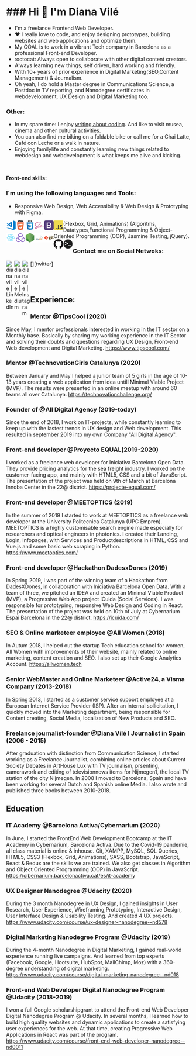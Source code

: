 # ### Hi :raising_hand: I'm Diana Vilé 

- I'm a freelance Frontend Web Developer. 
- :heart: I really love to code, and enjoy designing prototypes, building websites and web applications and optimize them.
- My GOAL is to work in a vibrant Tech company in Barcelona as a professional Front-end Developer.
- :octocat: Always open to collaborate with other digital content creators.
- Always learning new things, self driven, hard working and friendly.
- With 10+ years of prior experience in Digital Marketing(SEO,Content Management) & Journalism.
- Oh yeah, I do hold a Master degree in Communications Science, a Postdoc in TV reporting, and Nanodegree certificates in webdevelopment, UX Design and Digital Marketing too. 

### Other:
- In my spare time: I enjoy [writing about coding](https://medium.com/@diana.vile). And like to visit musea, cinema and other cultural activities. 
- You can also find me biking on a foldable bike or call me for a Chai Latte, Café con Leche or a walk in nature.
- Enjoying familylife and constantly learning new things related to webdesign and webdevelopment is what keeps me alive and kicking. 

<br />

**Front-end skills:**	 
### I´m using the following languages and Tools:
* Responsive Web Design, Web Accessibility & Web Design & Prototyping with Figma.
<img align="left" alt="Visual Studio Code" width="26px" src="https://raw.githubusercontent.com/github/explore/80688e429a7d4ef2fca1e82350fe8e3517d3494d/topics/visual-studio-code/visual-studio-code.png" />
<img align="left" alt="HTML5" width="26px" src="https://raw.githubusercontent.com/github/explore/80688e429a7d4ef2fca1e82350fe8e3517d3494d/topics/html/html.png" />
<img align="left" alt="CSS3" width="26px" src="https://raw.githubusercontent.com/github/explore/80688e429a7d4ef2fca1e82350fe8e3517d3494d/topics/css/css.png" /> (Flexbox, Grid, Animations)
<img align="left" alt="Sass" width="26px" src="https://raw.githubusercontent.com/github/explore/80688e429a7d4ef2fca1e82350fe8e3517d3494d/topics/sass/sass.png" />
<img align="left" alt="JavaScript" width="26px" src="https://raw.githubusercontent.com/github/explore/80688e429a7d4ef2fca1e82350fe8e3517d3494d/topics/bootstrap/bootstrap.png" />
<img align="left" alt="JavaScript" width="26px" src="https://raw.githubusercontent.com/github/explore/80688e429a7d4ef2fca1e82350fe8e3517d3494d/topics/javascript/javascript.png" />(Algoritms, Datatypes,Functional Programming & Object-Oriented Programming (OOP), Jasmine Testing, jQuery).
<img align="left" alt="React" width="26px" src="https://raw.githubusercontent.com/github/explore/80688e429a7d4ef2fca1e82350fe8e3517d3494d/topics/react/react.png" />
<img align="left" alt="React" width="26px" src="https://raw.githubusercontent.com/github/explore/80688e429a7d4ef2fca1e82350fe8e3517d3494d/topics/redux/redux.png" />
<img align="left" alt="Node.js" width="26px" src="https://raw.githubusercontent.com/github/explore/80688e429a7d4ef2fca1e82350fe8e3517d3494d/topics/nodejs/nodejs.png" />
<img align="left" alt="MySQL" width="26px" src="https://raw.githubusercontent.com/github/explore/80688e429a7d4ef2fca1e82350fe8e3517d3494d/topics/mysql/mysql.png" />
<img align="left" alt="Git" width="26px" src="https://raw.githubusercontent.com/github/explore/80688e429a7d4ef2fca1e82350fe8e3517d3494d/topics/git/git.png" />
<img align="left" alt="GitHub" width="26px" src="https://raw.githubusercontent.com/github/explore/78df643247d429f6cc873026c0622819ad797942/topics/github/github.png" />
<img align="left" alt="Terminal" width="26px" src="https://raw.githubusercontent.com/github/explore/80688e429a7d4ef2fca1e82350fe8e3517d3494d/topics/terminal/terminal.png" />

<br />

### Contact me on Social Netwoks:
[<img align="left" alt="dianavile | LinkedIn" width="22px" src="https://cdn.jsdelivr.net/npm/simple-icons@v3/icons/linkedin.svg" />][linkedin]
[<img align="left" alt="dianavile | Medium" width="22px" src="https://cdn.jsdelivr.net/npm/simple-icons@v3/icons/medium.svg" />][twitter]
[<img align="left" alt="dianavile | Instagram" width="22px" src="https://cdn.jsdelivr.net/npm/simple-icons@v3/icons/instagram.svg" />][instagram]


[linkedin]: https://www.linkedin.com/in/dianavile/
[medium]: https://medium.com/_DianaVilé
[instagram]: https://www.instagram.com/_dianavile
<br />
<br />
 

## Experience:

### Mentor @TipsCool (2020)
Since May, I mentor professionals interested in working in the IT sector on a Monthly base. Basically by sharing my working experience in the IT Sector and solving their doubts and questions regarding UX Design, Front-end Web development and Digital Marketing.
https://www.tipscool.com/

### Mentor @TechnovationGirls Catalunya (2020)
Between January and May I helped a junior team of 5 girls in the age of 10-13 years creating a web application from idea untill Minimal Viable Project (MVP).
The results were presented in an online meetup with around 60 teams all over Catalunya.
https://technovationchallenge.org/

### Founder of @All Digital Agency (2019-today)
Since the end of 2018, I work on IT-projects, while constantly learning to keep up with the lastest trends in UX design and Web development. This resulted in september 2019 into my own Company "All Digital Agency".

### Front-end developer @Proyecto EQUAL(2019-2020)
I worked as a freelance web developer for Iniciativa Barcelona Open Data. 
They provide pricing analytics for the sea freight industry. I worked on the customer-facing app, and mainly with HTML5, CSS and a bit of JavaScript. 
The presentation of the project was held on 9th of March at Barcelona Innoba Center in the 22@ district.
https://projecte-equal.com/

### Front-end developer @MEETOPTICS (2019)
In the summer of 2019 I started to work at MEETOPTICS as a freelance web developer at the University Politecnica Catalunya (UPC Empren).
MEETOPTICS is a highly customisable search engine made especially for researchers and optical engineers in photonics.
I created their Landing, Login, Infopages, with Services and Productdescriptions in HTML, CSS and Vue.js and some basic web scraping in Python.
https://www.meetoptics.com/

### Front-end developer @Hackathon DadesxDones (2019)
In Spring 2019, I was part of the winning team of a Hackathon from DadesXDones, in collaboration with Iniciativa Barcelona Open Data.
With a team of three, we pitched an IDEA and created an Minimal Viable Product (MVP), a Progressive Web App project iCuida (Social Services).
I was responsible for prototyping, responsive Web Design and Coding in React. The presentation of the project was held on 10th of July at Cybernarium Espai Barcelona in the 22@ district.
https://icuida.com/

### SEO & Online marketeer employee @All Women (2018)
In Autum 2018, I helped out the startup Tech education school for women, All Women with improvements of their website, mainly related to online marketing, content creation and SEO. I also set up their Google Analytics Account.
https://allwomen.tech

### Senior WebMaster and Online Marketeer @Active24, a Visma Company (2013-2018)
In Spring 2013, I started as a customer service support employee at a European Internet Service Provider (ISP). After an internal sollicitation, I quickly moved into the Marketing department, being responsible for Content creating, Social Media, localization of New Products and SEO.

### Freelance journalist-founder @Diana Vilé I Journalist in Spain (2006 - 2015)
After graduation with distinction from Communication Science, I started working as a Freelance Journalist, combining online articles about Current Society Debates in ArtHouse Lux with TV journalism, prsenting, camerawork and editing of televisionnews items for Nijmegen1, the local TV station of the city Nijmegen.
In 2008 I moved to Barcelona, Spain and have been working for several Dutch and Spanish online Media. I also wrote and published three books between 2010-2018. 

## Education
### IT Academy @Barcelona Activa/Cybernarium (2020)
In June, I started the FrontEnd Web Development Bootcamp at the IT Academy in Cybernarium, Barcelona Activa. Due to the Covid-19 pandemie, all class material is online & inhouse. 
Git, XAMPP, MySQL, SQL Queries, HTML5, CSS3 (Flexbox, Grid, Animations), SASS, Bootstrap, JavaScript, React & Redux are the skills we are trained. We also get classes in Algorithm and Object Oriented Programming (OOP) in JavaScript.
https://cibernarium.barcelonactiva.cat/es/it-academy

### UX Designer Nanodegree @Udacity (2020)
During the 3 month Nanodegree in UX Design, I gained insights in User Research, User Experience, Wireframing,Prototyping, Interactive Design, User Interface Design & Usability Testing. And created 4 UX projects.
https://www.udacity.com/course/ux-designer-nanodegree--nd578

### Digital Marketing Nanodegree Program @Udacity (2019)
During the 4-month Nanodegree in Digital Marketing, I gained real-world experience running live campaigns. And learned from top experts (Facebook, Google, Hootsuite, HubSpot, MailChimp, Moz) with a 360-degree understanding of digital marketing.
https://www.udacity.com/course/digital-marketing-nanodegree--nd018

###  Front-end Web Developer Digital Nanodegree Program @Udacity (2018-2019)
I won a full Google scholarshipgrant to attend the Front-end Web Developer Digital Nanodegree Program @ Udacity. In several months, I learned  how to build high quality websites and dynamic applications to create a satisfying user experiences for the web. At that time, creating Progressive Web Applications in React was part of the program.
https://www.udacity.com/course/front-end-web-developer-nanodegree--nd0011


